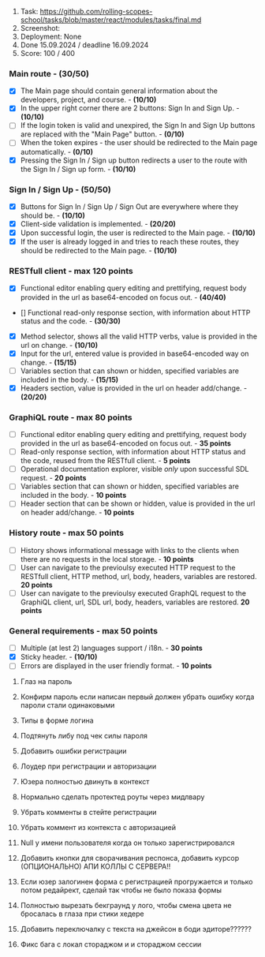 1. Task: https://github.com/rolling-scopes-school/tasks/blob/master/react/modules/tasks/final.md
2. Screenshot:
3. Deployment: None
4. Done 15.09.2024 / deadline 16.09.2024
5. Score: 100 / 400

### Main route - (30/50)

- [x] The Main page should contain general information about the developers, project, and course. - **(10/10)**
- [x] In the upper right corner there are 2 buttons: Sign In and Sign Up. - **(10/10)**
- [ ] If the login token is valid and unexpired, the Sign In and Sign Up buttons are replaced with the "Main Page" button. - **(0/10)**
- [ ] When the token expires - the user should be redirected to the Main page automatically. - **(0/10)**
- [x] Pressing the Sign In / Sign up button redirects a user to the route with the Sign In / Sign up form. - **(10/10)**

### Sign In / Sign Up - (50/50)

- [x] Buttons for Sign In / Sign Up / Sign Out are everywhere where they should be. - **(10/10)**
- [x] Client-side validation is implemented. - **(20/20)**
- [x] Upon successful login, the user is redirected to the Main page. - **(10/10)**
- [x] If the user is already logged in and tries to reach these routes, they should be redirected to the Main page. - **(10/10)**

### RESTfull client - max 120 points

- [x] Functional editor enabling query editing and prettifying, request body provided in the url as base64-encoded on focus out. - **(40/40)**
- [] Functional read-only response section, with information about HTTP status and the code. - **(30/30)**
- [x] Method selector, shows all the valid HTTP verbs, value is provided in the url on change. - **(10/10)**
- [x] Input for the url, entered value is provided in base64-encoded way on change. - **(15/15)**
- [ ] Variables section that can shown or hidden, specified variables are included in the body. - **(15/15)**
- [x] Headers section, value is provided in the url on header add/change. - **(20/20)**

### GraphiQL route - max 80 points

- [ ] Functional editor enabling query editing and prettifying, request body provided in the url as base64-encoded on focus out. - **35 points**
- [ ] Read-only response section, with information about HTTP status and the code, reused from the RESTfull client. - **5 points**
- [ ] Operational documentation explorer, visible _only_ upon successful SDL request. - **20 points**
- [ ] Variables section that can shown or hidden, specified variables are included in the body. - **10 points**
- [ ] Header section that can be shown or hidden, value is provided in the url on header add/change. - **10 points**

### History route - max 50 points

- [ ] History shows informational message with links to the clients when there are no requests in the local storage. - **10 points**
- [ ] User can navigate to the previoulsy executed HTTP request to the RESTfull client, HTTP method, url, body, headers, variables are restored. **20 points**
- [ ] User can navigate to the previoulsy executed GraphQL request to the GraphiQL client, url, SDL url, body, headers, variables are restored. **20 points**

### General requirements - max 50 points

- [ ] Multiple (at lest 2) languages support / i18n. - **30 points**
- [x] Sticky header. - **(10/10)**
- [ ] Errors are displayed in the user friendly format. - **10 points**

1. Глаз на пароль
2. Конфирм пароль если написан первый должен убрать ошибку когда пароли стали одинаковыми
3. Типы в форме логина
4. Подтянуть либу под чек силы пароля

5. Добавить ошибки регистрации
6. Лоудер при регистрации и авторизации
7. Юзера полностью двинуть в контекст

8. Нормально сделать протектед роуты через мидлвару
9. Убрать комменты в стейте регистрации
10. Убрать коммент из контекста с авторизацией
11. Null у имени пользователя когда он только зарегистрировался

12. Добавить кнопки для сворачивания респонса, добавить курсор (ОПЦИОНАЛЬНО)
    АПИ КОЛЛЫ С СЕРВЕРА!!
13. Если юзер залогинен форма с регистрацией прогружается и только потом редайрект, сделай так чтобы не было показа формы
14. Полностью вырезать бекграунд у лого, чтобы смена цвета не бросалась в глаза при стики хедере
15. Добавить переключалку с текста на джейсон в боди эдиторе??????

16. Фикс бага с локал стораджом и и стораджом сессии
